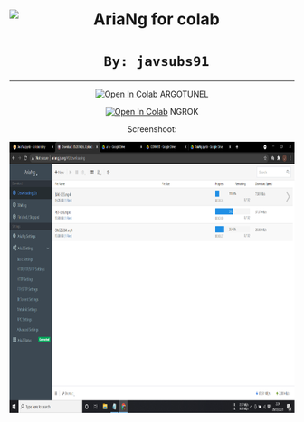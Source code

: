 <center><img src="https://raw.githubusercontent.com/mayswind/AriaNg-Native/master/assets/AriaNg.ico" height="80px" align="left"></a>

# <font size7>**AriaNg for colab**</font>


# `By: javsubs91`

---




<a href="https://colab.research.google.com/github/javsubs91/AriaNg/blob/main/AriaNg%20for%20colab_(argo).ipynb" target="_parent"><img src="https://colab.research.google.com/assets/colab-badge.svg" alt="Open In Colab"/></a> ARGOTUNEL

<a href="https://colab.research.google.com/github/javsubs91/AriaNg-for-Colab/blob/master/AriaNg%20for%20colab-(ngrok).ipynb" target="_parent"><img src="https://colab.research.google.com/assets/colab-badge.svg" alt="Open In Colab"/></a> NGROK








Screenshoot:


<img src="https://github.com/javsubs91/AriaNg/blob/main/Screenshot%20(349).png?raw=true" height="480px" align="left"></a>
